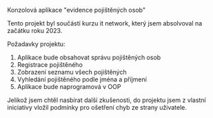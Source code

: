 Konzolová aplikace "evidence pojištěných osob"

Tento projekt byl součástí kurzu it network, který jsem absolvoval na začátku roku 2023.

Požadavky projektu:
1) Aplikace bude obsahovat správu pojištěných osob
2) Registrace pojištěného
3) Zobrazení seznamu všech pojištěných
4) Vyhledání pojištěného podle jména a příjmení
5) Aplikace bude naprogramová v OOP

Jelikož jsem chtěl nasbírat další zkušenosti, do projektu jsem z vlastní iniciativy vložil podmínky pro ošetření chyb ze strany uživatele.
